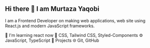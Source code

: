 ## Hi there 👋 I am Murtaza Yaqobi

I am a Frontend Developer on making web applications, web site using React.js and modern JavaScript frameworks.

🧠 I'm learning react now
💅 CSS, Tailwind CSS, Styled-Components
⚙️ JavaScript, TypeScript
🚀 Projects
🌐 Git, GitHub

<!--
**murtaza-yaqobi/murtaza-yaqobi** is a ✨ _special_ ✨ repository because its `README.md` (this file) appears on your GitHub profile.

Here are some ideas to get you started:


- 🔭 I’m currently working on ...
- 🌱 I’m currently learning ...
- 👯 I’m looking to collaborate on ...
- 🤔 I’m looking for help with ...
- 💬 Ask me about ...
- 📫 How to reach me: ...
- 😄 Pronouns: ...
- ⚡ Fun fact: ...
-->
